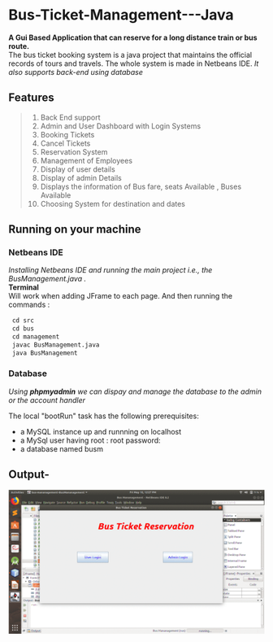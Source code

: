 # Bus-Ticket-Management---Java
**A Gui Based Application that can reserve for a long distance train or bus route.**<br>
 The bus ticket booking system is a java project that maintains the official records of tours and travels. The whole system is made in Netbeans IDE. 
 *It also supports back-end using database*
 ## Features
 > 1. Back End support
 > 2. Admin and User Dashboard with Login Systems
 > 3. Booking Tickets
 > 4. Cancel Tickets
 > 5. Reservation System
 > 6. Management of Employees
 > 7. Display of user details
 > 8. Display of admin Details
 > 9. Displays the information of Bus fare, seats Available , Buses Available
 > 10. Choosing System for destination and dates
 
 
 ## Running on your machine
 ### Netbeans IDE
 *Installing Netbeans IDE and running the main project i.e., the BusManagement.java .*<br>
  **Terminal**<br>
  Will work when adding JFrame to each page. And then running the commands :
  
  ```
   cd src
   cd bus
   cd management
   javac BusManagement.java
   java BusManagement
  
  ```
  ### Database
  *Using **phpmyadmin** we can dispay and manage the database to the admin or the account handler*<br>
  
  The local "bootRun" task has the following prerequisites:
   - a MySQL  instance up and runnning on localhost
   - a MySql user having root : root password: 
   - a database named busm




## Output-
<p align="center"> <img src="output.gif"/> </p>
